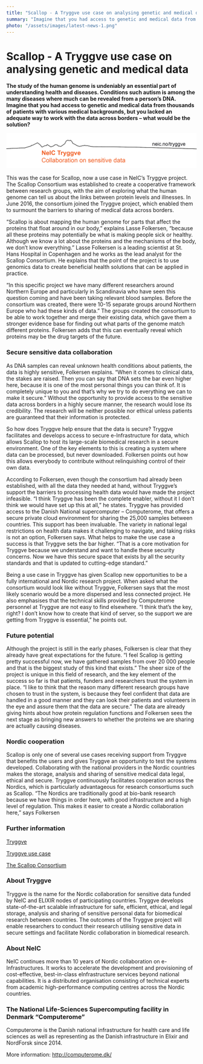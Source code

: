 ```yaml
---
title: "Scallop - A Tryggve use case on analysing genetic and medical data"
summary: "Imagine that you had access to genetic and medical data from thousands of patients with various medical backgrounds, but you lacked an adequate way to work with the data across borders. Read about Tryggve helped the Scallop consortium over these challenges."
photo: "/assets/images/latest-news-1.png"
---
```


Scallop - A Tryggve use case on analysing genetic and medical data
===============================

**The study of the human genome is undeniably an essential part of understanding health and diseases. Conditions such autism is among the many diseases where much can be revealed from a person’s DNA. Imagine that you had access to genetic and medical data from thousands of patients with various medical backgrounds, but you lacked an adequate way to work with the data across borders – what would be the solution?**

<a href="/assets/images/news/Tryggve_pdfheader_original.png">  
  <img class="smallpic" src="/assets/images/news/Tryggve_pdfheader_original.png">
</a>

This was the case for Scallop, now a use case in NeIC’s Tryggve project. The Scallop Consortium was established to create a cooperative framework between research groups, with the aim of exploring what the human genome can tell us about the links between protein levels and illnesses. In June 2016, the consortium joined the Tryggve project, which enabled them to surmount the barriers to sharing of medical data across borders. 

“Scallop is about mapping the human genome for parts that affect the proteins that float around in our body,” explains Lasse Folkersen, “because all these proteins may potentially be what is making people sick or healthy. Although we know a lot about the proteins and the mechanisms of the body, we don’t know everything.” Lasse Folkersen is a leading scientist at St. Hans Hospital in Copenhagen and he works as the lead analyst for the Scallop Consortium. He explains that the point of the project is to use genomics data to create beneficial health solutions that can be applied in practice.

“In this specific project we have many different researchers around Northern Europe and particularly in Scandinavia who have seen this question coming and have been taking relevant blood samples. Before the consortium was created, there were 10-15 separate groups around Northern Europe who had these kinds of data.” The groups created the consortium to be able to work together and merge their existing data, which gave them a stronger evidence base for finding out what parts of the genome match different proteins. Folkersen adds that this can eventually reveal which proteins may be the drug targets of the future. 

### Secure sensitive data collaboration

As DNA samples can reveal unknown health conditions about patients, the data is highly sensitive, Folkersen explains. “When it comes to clinical data, the stakes are raised. Then you can say that DNA sets the bar even higher here, because it is one of the most personal things you can think of. It is completely unique to you and that’s why we try to do everything we can to make it secure.” Without the opportunity to provide access to the sensitive data across borders in a highly secure manner, the research would lose its credibility. The research will be neither possible nor ethical unless patients are guaranteed that their information is protected. 

So how does Tryggve help ensure that the data is secure? Tryggve facilitates and develops access to secure e-Infrastructure for data, which allows Scallop to host its large-scale biomedical research in a secure environment. One of the key elements to this is creating a system where data can be processed, but never downloaded. Folkersen points out how this allows everybody to contribute without relinquishing control of their own data.

According to Folkersen, even though the consortium had already been established, with all the data they needed at hand, without Tryggve’s support the barriers to processing health data would have made the project infeasible. “I think Tryggve has been the complete enabler, without it I don’t think we would have set up this at all,” he states. Tryggve has provided access to the Danish National supercomputer – Computerome, that offers a secure private cloud environment for sharing the 25,000 samples between countries. This support has been invaluable. The variety in national legal restrictions on health data makes it challenging to navigate, and taking risks is not an option, Folkersen says. What helps to make the use case a success is that Tryggve sets the bar higher. “That is a core motivation for Tryggve because we understand and want to handle these security concerns. Now we have this secure space that exists by all the security standards and that is updated to cutting-edge standard.” 

Being a use case in Tryggve has given Scallop new opportunities to be a fully international and Nordic research project. When asked what the consortium would look like without Tryggve, Folkersen says that the most likely scenario would be a more dispersed and less connected project. He also emphasises that the technical skills provided by Computerome personnel at Tryggve are not easy to find elsewhere. “I think that’s the key, right? I don’t know how to create that kind of server, so the support we are getting from Tryggve is essential,” he points out.

### Future potential

Although the project is still in the early phases, Folkersen is clear that they already have great expectations for the future. “I feel Scallop is getting pretty successful now, we have gathered samples from over 20 000 people and that is the biggest study of this kind that exists.” The sheer size of the project is unique in this field of research, and the key element of the success so far is that patients, funders and researchers trust the system in place. “I like to think that the reason many different research groups have chosen to trust in the system, is because they feel confident that data are handled in a good manner and they can look their patients and volunteers in the eye and assure them that the data are secure.” The data are already giving hints about how protein regulation functions and Folkersen sees the next stage as bringing new answers to whether the proteins we are sharing are actually causing diseases.

### Nordic cooperation

Scallop is only one of several use cases receiving support from Tryggve that benefits the users and gives Tryggve an opportunity to test the systems developed. Collaborating with the national providers in the Nordic countries makes the storage, analysis and sharing of sensitive medical data legal, ethical and secure. Tryggve continuously facilitates cooperation across the Nordics, which is particularly advantageous for research consortiums such as Scallop. “The Nordics are traditionally good at bio-bank research because we have things in order here, with good infrastructure and a high level of regulation. This makes it easier to create a Nordic collaboration here,” says Folkersen

### Further information

[Tryggve](https://neic.no/tryggve)

[Tryggve use case](https://neic.no/tryggve/usecase)

[The Scallop Consortium](https://www.olink.com/scallop/ )



### About Tryggve

Tryggve is the name for the Nordic collaboration for sensitive data funded by NeIC and ELIXIR nodes of participating countries. Tryggve develops state-of-the-art scalable infrastructure for safe, efficient, ethical, and legal storage, analysis and sharing of sensitive personal data for biomedical research between countries. The outcomes of the Tryggve project will enable researchers to conduct their research utilising sensitive data in secure settings and facilitate Nordic collaboration in biomedical research. 

### About NeIC

NeIC continues more than 10 years of Nordic collaboration on e-Infrastructures. It works to accelerate the development and provisioning of cost-effective, best-in-class eInfrastructure services beyond national capabilities. It is a distributed organisation consisting of technical experts from academic high-performance computing centres across the Nordic countries.

### The National Life-Sciences Supercomputing facility in Denmark “Computerome” 

Computerome is the Danish national infrastructure for health care and life sciences as well as representing as the Danish infrastructure in Elixir and NordForsk since 2014. 

More information: http://computerome.dk/  








